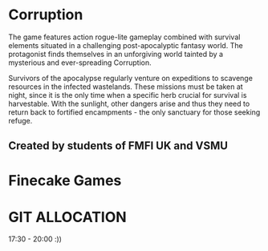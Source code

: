 # Corruption
The game features action rogue-lite gameplay combined with survival elements
situated in a challenging post-apocalyptic fantasy world. The protagonist
finds themselves in an unforgiving world tainted by a mysterious and
ever-spreading Corruption.

Survivors of the apocalypse regularly venture on expeditions to scavenge
resources in the infected wastelands. These missions must be taken at night,
since it is the only time when a specific herb crucial for survival is harvestable.
With the sunlight, other dangers arise and thus they need to return back to
fortified encampments - the only sanctuary for those seeking refuge.


## Created by students of FMFI UK and VSMU


# Finecake Games


# GIT ALLOCATION
17:30 - 20:00
:))
